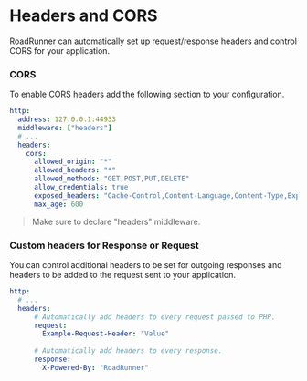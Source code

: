 # Headers and CORS
RoadRunner can automatically set up request/response headers and control CORS for your application.

### CORS
To enable CORS headers add the following section to your configuration.

```yaml
http:
  address: 127.0.0.1:44933
  middleware: ["headers"]
  # ...
  headers:
    cors:
      allowed_origin: "*"
      allowed_headers: "*"
      allowed_methods: "GET,POST,PUT,DELETE"
      allow_credentials: true
      exposed_headers: "Cache-Control,Content-Language,Content-Type,Expires,Last-Modified,Pragma"
      max_age: 600
```

> Make sure to declare "headers" middleware.

### Custom headers for Response or Request
You can control additional headers to be set for outgoing responses and headers to be added to the request sent to your application.
```yaml
http:
  # ...
  headers:
      # Automatically add headers to every request passed to PHP.
      request:
        Example-Request-Header: "Value"
    
      # Automatically add headers to every response.
      response:
        X-Powered-By: "RoadRunner"
```